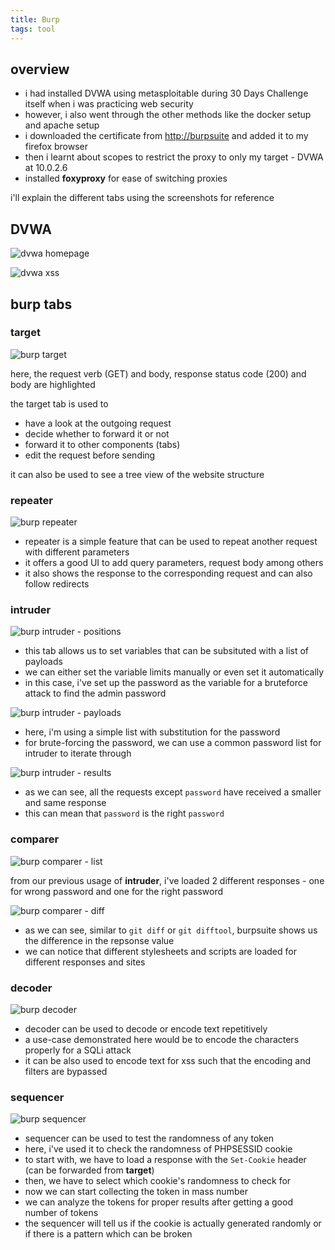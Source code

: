 ```yaml
---
title: Burp
tags: tool
---
```


## overview

* i had installed DVWA using metasploitable during 30 Days Challenge itself when i was practicing web security
* however, i also went through the other methods like the docker setup and apache setup
* i downloaded the certificate from [http://burpsuite](http://burpsuite) and added it to my firefox browser
* then i learnt about scopes to restrict the proxy to only my target - DVWA at 10.0.2.6
* installed **foxyproxy** for ease of switching proxies

i'll explain the different tabs using the screenshots for reference

## DVWA

![dvwa homepage](/assets/dvwa_homepage.png)

![dvwa xss](/assets/dvwa_xss.png)

## burp tabs

### target

![burp target](/assets/burp/burp_target.png)

here, the request verb (GET) and body, response status code (200) and body are highlighted

the target tab is used to

* have a look at the outgoing request
* decide whether to forward it or not
* forward it to other components (tabs)
* edit the request before sending

it can also be used to see a tree view of the website structure

### repeater

![burp repeater](/assets/burp/burp_repeater.png)

* repeater is a simple feature that can be used to repeat another request with different parameters
* it offers a good UI to add query parameters, request body among others
* it also shows the response to the corresponding request and can also follow redirects

### intruder

![burp intruder - positions](/assets/burp/burp_intruder1.png)

* this tab allows us to set variables that can be subsituted with a list of payloads
* we can either set the variable limits manually or even set it automatically
* in this case, i've set up the password as the variable for a bruteforce attack to find the admin password

![burp intruder - payloads](/assets/burp/burp_intruder2.png)

* here, i'm using a simple list with substitution for the password
* for brute-forcing the password, we can use a common password list for intruder to iterate through

![burp intruder - results](/assets/burp/burp_intruder3.png)

* as we can see, all the requests except `password` have received a smaller and same response
* this can mean that `password` is the right `password`

### comparer

![burp comparer - list](/assets/burp/burp_comparer1.png)

from our previous usage of **intruder**, i've loaded 2 different responses - one for wrong password and one for the right password

![burp comparer - diff](/assets/burp/burp_comparer2.png)

* as we can see, similar to `git diff` or `git difftool`, burpsuite shows us the difference in the repsonse value
* we can notice that different stylesheets and scripts are loaded for different responses and sites

### decoder

![burp decoder](/assets/burp/burp_decoder.png)

* decoder can be used to decode or encode text repetitively
* a use-case demonstrated here would be to encode the characters properly for a SQLi attack
* it can be also used to encode text for xss such that the encoding and filters are bypassed

### sequencer

![burp sequencer](/assets/burp/burp_sequencer.png)

* sequencer can be used to test the randomness of any token
* here, i've used it to check the randomness of PHPSESSID cookie
* to start with, we have to load a response with the `Set-Cookie` header (can be forwarded from **target**)
* then, we have to select which cookie's randomness to check for
* now we can start collecting the token in mass number
* we can analyze the tokens for proper results after getting a good number of tokens
* the sequencer will tell us if the cookie is actually generated randomly or if there is a pattern which can be broken
